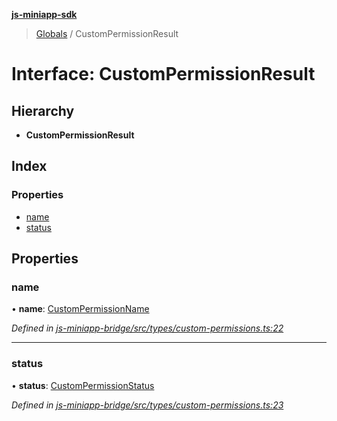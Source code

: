 **[js-miniapp-sdk](../README.md)**

> [Globals](../README.md) / CustomPermissionResult

# Interface: CustomPermissionResult

## Hierarchy

* **CustomPermissionResult**

## Index

### Properties

* [name](custompermissionresult.md#name)
* [status](custompermissionresult.md#status)

## Properties

### name

•  **name**: [CustomPermissionName](../enums/custompermissionname.md)

*Defined in [js-miniapp-bridge/src/types/custom-permissions.ts:22](https://github.com/rakutentech/js-miniapp/blob/270cb2a/js-miniapp-bridge/src/types/custom-permissions.ts#L22)*

___

### status

•  **status**: [CustomPermissionStatus](../enums/custompermissionstatus.md)

*Defined in [js-miniapp-bridge/src/types/custom-permissions.ts:23](https://github.com/rakutentech/js-miniapp/blob/270cb2a/js-miniapp-bridge/src/types/custom-permissions.ts#L23)*
